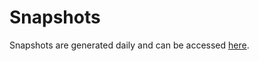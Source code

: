 # Snapshots

Snapshots are generated daily and can be accessed [here](http://135.181.60.250:8081/).
